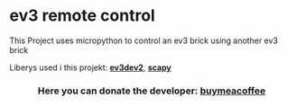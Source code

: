 # ev3 remote control

This Project uses micropython to control an ev3 brick using another ev3 brick


Liberys used i this projekt:
<strong><a href="https://pypi.org/project/python-ev3dev2/">ev3dev2</a></strong>, 
<strong><a href="https://thepythoncode.com/article/getting-started-with-scapy">scapy</a></strong>
<h3 align="center">Here you can donate the developer: <strong><a href="https://www.buymeacoffee.com/Hacktivator">buymeacoffee</a></strong></h3>
